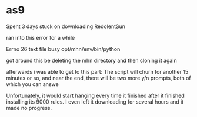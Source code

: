 # as9

Spent 3 days stuck on downloading RedolentSun

ran into this error for a while

Errno 26 text file busy
opt/mhn/env/bin/python

got around this be deleting the mhn directory and then cloning it again

afterwards i was able to get to this part:
The script will churn for another 15 minutes or so, and near the end, there will be two more y/n prompts, both of which you can answe
 
Unfortunately, it would start hanging every time it finished after it finished installing its 9000 rules. I even left it downloading for several hours and it made no progress.
